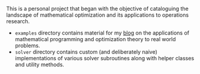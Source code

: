 This is a personal project that began with the objective of cataloguing the landscape of mathematical optimization and its applications to operations research.

- `examples` directory contains material for my [blog](https://ayusbhar2.github.io/) on the applications of mathematical programming and optimization theory to real world problems.
- `solver` directory contains custom (and deliberately naive) implementations of various solver subroutines along with helper classes and utility methods.
